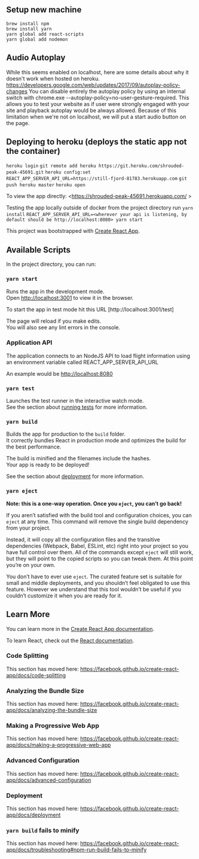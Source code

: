 ## Setup new machine

```
brew install npm
brew install yarn
yarn global add react-scripts
yarn global add nodemon
```

## Audio Autoplay

While this seems enabled on localhost, here are some details about why it doesn't work when hosted on heroku.
https://developers.google.com/web/updates/2017/09/autoplay-policy-changes
You can disable entirely the autoplay policy by using an internal switch with chrome.exe --autoplay-policy=no-user-gesture-required. This allows you to test your website as if user were strongly engaged with your site and playback autoplay would be always allowed.
Because of this limitation when we're not on localhost, we will put a start audio button on the page.

## Deploying to heroku (deploys the static app not the container)

`heroku login`
`git remote add heroku https://git.heroku.com/shrouded-peak-45691.git`
`heroku config:set REACT_APP_SERVER_API_URL=https://still-fjord-81783.herokuapp.com`
`git push heroku master`
`heroku open`

To view the app directly:
<https://shrouded-peak-45691.herokuapp.com/ >

Testing the app locally outside of docker from the project directory run
`yarn install`
`REACT_APP_SERVER_API_URL=<wherever your api is listening, by default should be http://localhost:8080> yarn start`

This project was bootstrapped with [Create React App](https://github.com/facebook/create-react-app).

## Available Scripts

In the project directory, you can run:

### `yarn start`

Runs the app in the development mode.<br />
Open [http://localhost:3001](http://localhost:3001) to view it in the browser.

To start the app in test mode hit this URL
[http://localhost:3001/test]

The page will reload if you make edits.<br />
You will also see any lint errors in the console.

### Application API

The application connects to an NodeJS API to load flight information using an environment variable called REACT_APP_SERVER_API_URL

An example would be <http://localhost:8080>

### `yarn test`

Launches the test runner in the interactive watch mode.<br />
See the section about [running tests](https://facebook.github.io/create-react-app/docs/running-tests) for more information.

### `yarn build`

Builds the app for production to the `build` folder.<br />
It correctly bundles React in production mode and optimizes the build for the best performance.

The build is minified and the filenames include the hashes.<br />
Your app is ready to be deployed!

See the section about [deployment](https://facebook.github.io/create-react-app/docs/deployment) for more information.

### `yarn eject`

**Note: this is a one-way operation. Once you `eject`, you can’t go back!**

If you aren’t satisfied with the build tool and configuration choices, you can `eject` at any time. This command will remove the single build dependency from your project.

Instead, it will copy all the configuration files and the transitive dependencies (Webpack, Babel, ESLint, etc) right into your project so you have full control over them. All of the commands except `eject` will still work, but they will point to the copied scripts so you can tweak them. At this point you’re on your own.

You don’t have to ever use `eject`. The curated feature set is suitable for small and middle deployments, and you shouldn’t feel obligated to use this feature. However we understand that this tool wouldn’t be useful if you couldn’t customize it when you are ready for it.

## Learn More

You can learn more in the [Create React App documentation](https://facebook.github.io/create-react-app/docs/getting-started).

To learn React, check out the [React documentation](https://reactjs.org/).

### Code Splitting

This section has moved here: https://facebook.github.io/create-react-app/docs/code-splitting

### Analyzing the Bundle Size

This section has moved here: https://facebook.github.io/create-react-app/docs/analyzing-the-bundle-size

### Making a Progressive Web App

This section has moved here: https://facebook.github.io/create-react-app/docs/making-a-progressive-web-app

### Advanced Configuration

This section has moved here: https://facebook.github.io/create-react-app/docs/advanced-configuration

### Deployment

This section has moved here: https://facebook.github.io/create-react-app/docs/deployment

### `yarn build` fails to minify

This section has moved here: https://facebook.github.io/create-react-app/docs/troubleshooting#npm-run-build-fails-to-minify
